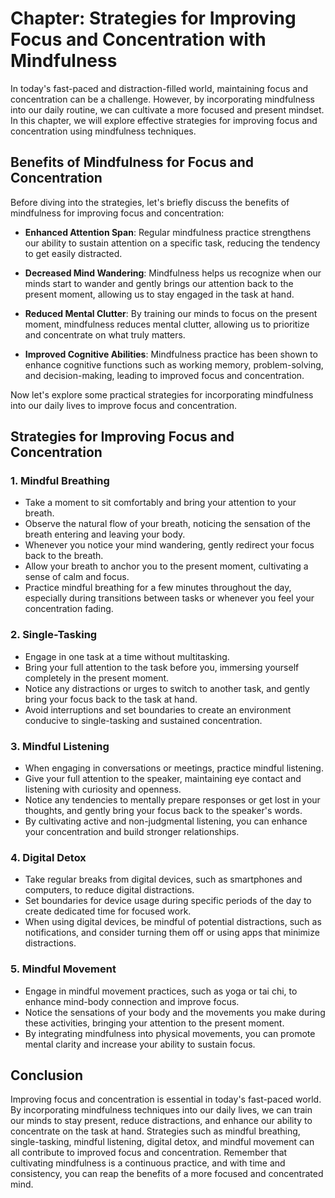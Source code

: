Chapter: Strategies for Improving Focus and Concentration with Mindfulness
==========================================================================

In today's fast-paced and distraction-filled world, maintaining focus and concentration can be a challenge. However, by incorporating mindfulness into our daily routine, we can cultivate a more focused and present mindset. In this chapter, we will explore effective strategies for improving focus and concentration using mindfulness techniques.

Benefits of Mindfulness for Focus and Concentration
---------------------------------------------------

Before diving into the strategies, let's briefly discuss the benefits of mindfulness for improving focus and concentration:

* **Enhanced Attention Span**: Regular mindfulness practice strengthens our ability to sustain attention on a specific task, reducing the tendency to get easily distracted.

* **Decreased Mind Wandering**: Mindfulness helps us recognize when our minds start to wander and gently brings our attention back to the present moment, allowing us to stay engaged in the task at hand.

* **Reduced Mental Clutter**: By training our minds to focus on the present moment, mindfulness reduces mental clutter, allowing us to prioritize and concentrate on what truly matters.

* **Improved Cognitive Abilities**: Mindfulness practice has been shown to enhance cognitive functions such as working memory, problem-solving, and decision-making, leading to improved focus and concentration.

Now let's explore some practical strategies for incorporating mindfulness into our daily lives to improve focus and concentration.

Strategies for Improving Focus and Concentration
------------------------------------------------

### 1. Mindful Breathing

* Take a moment to sit comfortably and bring your attention to your breath.
* Observe the natural flow of your breath, noticing the sensation of the breath entering and leaving your body.
* Whenever you notice your mind wandering, gently redirect your focus back to the breath.
* Allow your breath to anchor you to the present moment, cultivating a sense of calm and focus.
* Practice mindful breathing for a few minutes throughout the day, especially during transitions between tasks or whenever you feel your concentration fading.

### 2. Single-Tasking

* Engage in one task at a time without multitasking.
* Bring your full attention to the task before you, immersing yourself completely in the present moment.
* Notice any distractions or urges to switch to another task, and gently bring your focus back to the task at hand.
* Avoid interruptions and set boundaries to create an environment conducive to single-tasking and sustained concentration.

### 3. Mindful Listening

* When engaging in conversations or meetings, practice mindful listening.
* Give your full attention to the speaker, maintaining eye contact and listening with curiosity and openness.
* Notice any tendencies to mentally prepare responses or get lost in your thoughts, and gently bring your focus back to the speaker's words.
* By cultivating active and non-judgmental listening, you can enhance your concentration and build stronger relationships.

### 4. Digital Detox

* Take regular breaks from digital devices, such as smartphones and computers, to reduce digital distractions.
* Set boundaries for device usage during specific periods of the day to create dedicated time for focused work.
* When using digital devices, be mindful of potential distractions, such as notifications, and consider turning them off or using apps that minimize distractions.

### 5. Mindful Movement

* Engage in mindful movement practices, such as yoga or tai chi, to enhance mind-body connection and improve focus.
* Notice the sensations of your body and the movements you make during these activities, bringing your attention to the present moment.
* By integrating mindfulness into physical movements, you can promote mental clarity and increase your ability to sustain focus.

Conclusion
----------

Improving focus and concentration is essential in today's fast-paced world. By incorporating mindfulness techniques into our daily lives, we can train our minds to stay present, reduce distractions, and enhance our ability to concentrate on the task at hand. Strategies such as mindful breathing, single-tasking, mindful listening, digital detox, and mindful movement can all contribute to improved focus and concentration. Remember that cultivating mindfulness is a continuous practice, and with time and consistency, you can reap the benefits of a more focused and concentrated mind.
